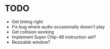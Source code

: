 # TODO

  - Get timing right
  - Fix bug where audio occasionally doesn't play
  - Get collision working
  - Implement Super Chip-48 instruction set?
  - Resizable window?